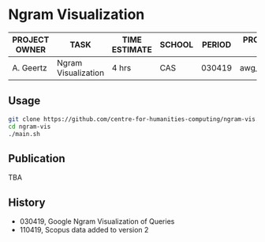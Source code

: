 # Ngram Visualization #

| PROJECT OWNER | TASK | TIME ESTIMATE | SCHOOL | PERIOD | PROJECT ID | URL |
|---	|---	|---	|---	|---	|---|---|
| A. Geertz| Ngram Visualization |  4 hrs | CAS | 030419 | awg_ngram | |


## Usage ##
```bash
git clone https://github.com/centre-for-humanities-computing/ngram-vis.git
cd ngram-vis
./main.sh
```

## Publication ##
TBA

## History ##
- 030419, Google Ngram Visualization of Queries
- 110419, Scopus data added to version 2
